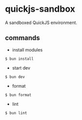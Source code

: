 # quickjs-sandbox

A sandboxed QuickJS environment.

## commands

- install modules
```
$ bun install
```

- start dev
```
$ bun dev
```

- format
```
$ bun format
```

- lint
```
$ bun lint
```
